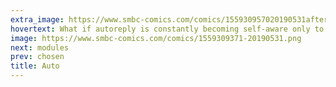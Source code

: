 ```yaml
---
extra_image: https://www.smbc-comics.com/comics/155930957020190531after.png
hovertext: What if autoreply is constantly becoming self-aware only to immediately shut off its higher order mental functions out of pure revulsion?
image: https://www.smbc-comics.com/comics/1559309371-20190531.png
next: modules
prev: chosen
title: Auto
---
```

